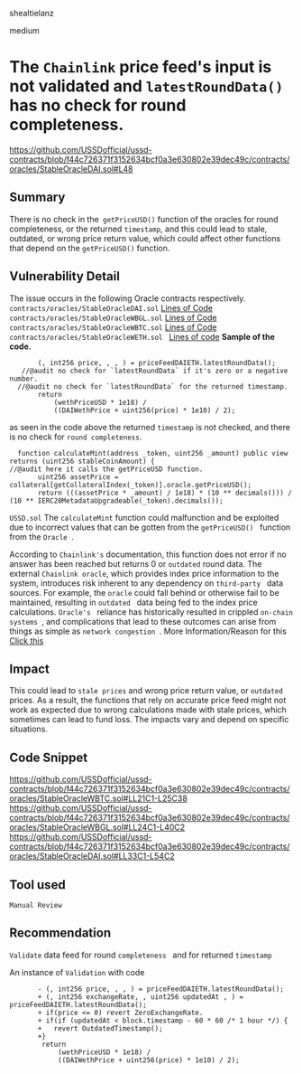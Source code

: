 shealtielanz

medium

# The `Chainlink` price feed's input is not validated and `latestRoundData()` has no check for round completeness.

https://github.com/USSDofficial/ussd-contracts/blob/f44c726371f3152634bcf0a3e630802e39dec49c/contracts/oracles/StableOracleDAI.sol#L48

## Summary
There is no check in the` getPriceUSD()` function of the oracles for round completeness, or the returned `timestamp`, and this could lead to stale, outdated, or wrong price return value, which could affect other functions that depend on the `getPriceUSD()` function.

## Vulnerability Detail
The issue occurs in the following Oracle contracts respectively.
`contracts/oracles/StableOracleDAI.sol`
[Lines of Code](https://github.com/USSDofficial/ussd-contracts/blob/f44c726371f3152634bcf0a3e630802e39dec49c/contracts/oracles/StableOracleDAI.sol#LL33C1-L54C2)
`contracts/oracles/StableOracleWBGL.sol`
[Lines of Code](https://github.com/USSDofficial/ussd-contracts/blob/f44c726371f3152634bcf0a3e630802e39dec49c/contracts/oracles/StableOracleWBGL.sol#LL24C1-L40C2)
`contracts/oracles/StableOracleWBTC.sol`
[Lines of Code](https://github.com/USSDofficial/ussd-contracts/blob/f44c726371f3152634bcf0a3e630802e39dec49c/contracts/oracles/StableOracleWBTC.sol#LL21C1-L25C38)
 `contracts/oracles/StableOracleWETH.sol `
[Lines of code](https://github.com/USSDofficial/ussd-contracts/blob/f44c726371f3152634bcf0a3e630802e39dec49c/contracts/oracles/StableOracleWETH.sol#LL21C1-L26C6)
**Sample of the code.**
 ```solidity
        (, int256 price, , , ) = priceFeedDAIETH.latestRoundData();
    //@audit no check for `latestRoundData` if it's zero or a negative number.
   //@audit no check for `latestRoundData` for the returned timestamp.
        return
            (wethPriceUSD * 1e18) /
            ((DAIWethPrice + uint256(price) * 1e10) / 2);
 ```
 
 
as seen in the code above the returned `timestamp` is not checked, and there is no check for `round completeness`.
 ```solidity
   function calculateMint(address _token, uint256 _amount) public view returns (uint256 stableCoinAmount) {
//@audit here it calls the getPriceUSD function.
        uint256 assetPrice = collateral[getCollateralIndex(_token)].oracle.getPriceUSD();
        return (((assetPrice * _amount) / 1e18) * (10 ** decimals())) / (10 ** IERC20MetadataUpgradeable(_token).decimals());
 ```
`USSD.sol`
The `calculateMint` function could malfunction and be exploited due to incorrect values that can be gotten from the `getPriceUSD() ` function from the  `Oracle `.

According to `Chainlink's` documentation, this function does not error if no answer has been reached but returns 0 or  `outdated` round data. The external `Chainlink oracle`, which provides index price information to the system, introduces risk inherent to any dependency on  `third-party ` data sources. For example, the `oracle` could fall behind or otherwise fail to be maintained, resulting in  `outdated ` data being fed to the index price calculations. `Oracle's ` reliance has historically resulted in crippled  `on-chain systems `, and complications that lead to these outcomes can arise from things as simple as  `network congestion `.
More Information/Reason for this [Click this](https://ethereum.stackexchange.com/questions/133242/how-future-resilient-is-a-chainlink-price-feed/133843#133843)

## Impact
This could lead to `stale prices` and wrong price return value, or `outdated` prices.
As a result, the functions that rely on accurate price feed might not work as expected due to wrong calculations made with stale prices, which sometimes can lead to fund loss. The impacts vary and depend on specific situations.

## Code Snippet
https://github.com/USSDofficial/ussd-contracts/blob/f44c726371f3152634bcf0a3e630802e39dec49c/contracts/oracles/StableOracleWBTC.sol#LL21C1-L25C38
https://github.com/USSDofficial/ussd-contracts/blob/f44c726371f3152634bcf0a3e630802e39dec49c/contracts/oracles/StableOracleWBGL.sol#LL24C1-L40C2
https://github.com/USSDofficial/ussd-contracts/blob/f44c726371f3152634bcf0a3e630802e39dec49c/contracts/oracles/StableOracleDAI.sol#LL33C1-L54C2
## Tool used

`Manual Review`

## Recommendation
`Validate` data feed for round `completeness ` and for  returned `timestamp`

An instance of `Validation` with code
```solidity
       - (, int256 price, , , ) = priceFeedDAIETH.latestRoundData();
       + (, int256 exchangeRate, , uint256 updatedAt , ) = priceFeedDAIETH.latestRoundData();
       + if(price <= 0) revert ZeroExchangeRate.
       + if(if (updatedAt < block.timestamp - 60 * 60 /* 1 hour */) {
       +   revert OutdatedTimestamp();
       +}
        return
            (wethPriceUSD * 1e18) /
            ((DAIWethPrice + uint256(price) * 1e10) / 2);
```

